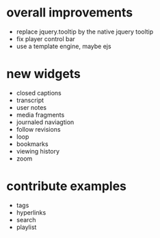 
# overall improvements
- replace jquery.tooltip by the native jquery tooltip
- fix player control bar
- use a template engine, maybe ejs

# new widgets
- closed captions
- transcript
- user notes
- media fragments 
- journaled naviagtion
- follow revisions
- loop
- bookmarks
- viewing history
- zoom

# contribute examples
- tags
- hyperlinks
- search
- playlist
